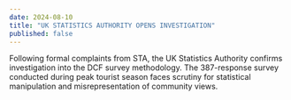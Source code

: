 ```yaml
---
date: 2024-08-10
title: "UK STATISTICS AUTHORITY OPENS INVESTIGATION"
published: false
---
```

Following formal complaints from STA, the UK Statistics Authority confirms investigation into the DCF survey methodology. The 387-response survey conducted during peak tourist season faces scrutiny for statistical manipulation and misrepresentation of community views.